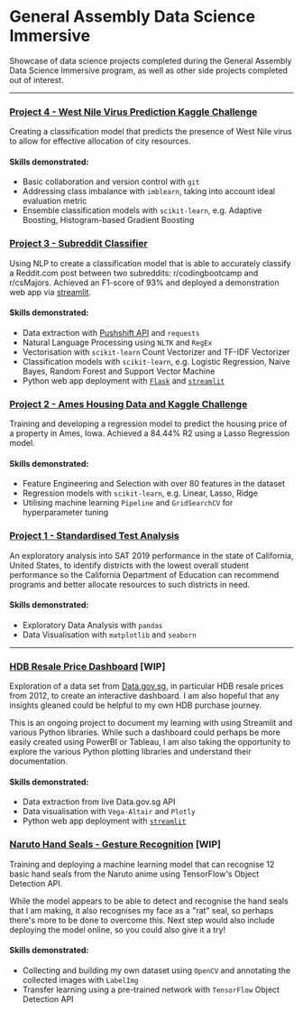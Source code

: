 # General Assembly Data Science Immersive

Showcase of data science projects completed during the General Assembly Data Science Immersive program, as well as other side projects completed out of interest.

---

### [Project 4 - West Nile Virus Prediction Kaggle Challenge](https://github.com/eeshawn11/DSI33-Shawn/tree/main/Project4)

Creating a classification model that predicts the presence of West Nile virus to allow for effective allocation of city resources.

#### Skills demonstrated:

- Basic collaboration and version control with `git`
- Addressing class imbalance with `imblearn`, taking into account ideal evaluation metric
- Ensemble classification models with `scikit-learn`, e.g. Adaptive Boosting, Histogram-based Gradient Boosting

### [Project 3 - Subreddit Classifier](https://github.com/eeshawn11/DSI33-Shawn/tree/main/Project3)

Using NLP to create a classification model that is able to accurately classify a Reddit.com post between two subreddits: r/codingbootcamp and r/csMajors. Achieved an F1-score of 93% and deployed a demonstration web app via [streamlit](https://shawn-nlp-classifier.streamlit.app).

#### Skills demonstrated:

- Data extraction with [Pushshift API](https://github.com/pushshift/api) and `requests`
- Natural Language Processing using `NLTK` and `RegEx`
- Vectorisation with `scikit-learn` Count Vectorizer and TF-IDF Vectorizer
- Classification models with `scikit-learn`, e.g. Logistic Regression, Naive Bayes, Random Forest and Support Vector Machine
- Python web app deployment with [`Flask`](https://github.com/eeshawn11/DSI33-Shawn/blob/main/Project3/app/app.py) and [`streamlit`](https://shawn-nlp-classifier.streamlit.app)

### [Project 2 - Ames Housing Data and Kaggle Challenge](https://github.com/eeshawn11/DSI33-Shawn/tree/main/Project2)

Training and developing a regression model to predict the housing price of a property in Ames, Iowa. Achieved a 84.44% R2 using a Lasso Regression model.

#### Skills demonstrated:

- Feature Engineering and Selection with over 80 features in the dataset
- Regression models with `scikit-learn`, e.g. Linear, Lasso, Ridge
- Utilising machine learning `Pipeline` and `GridSearchCV` for hyperparameter tuning

### [Project 1 - Standardised Test Analysis](https://github.com/eeshawn11/DSI33-Shawn/tree/main/Project1)

An exploratory analysis into SAT 2019 performance in the state of California, United States, to identify districts with the lowest overall student performance so the California Department of Education can recommend programs and better allocate resources to such districts in need.

#### Skills demonstrated:

- Exploratory Data Analysis with `pandas`
- Data Visualisation with `matplotlib` and `seaborn`

---

### [HDB Resale Price Dashboard](https://github.com/eeshawn11/DSI33-Shawn/tree/main/Side_Projects/HDB_Resale_Price) [WIP]

Exploration of a data set from [Data.gov.sg](https://data.gov.sg/), in particular HDB resale prices from 2012, to create an interactive dashboard. I am also hopeful that any insights gleaned could be helpful to my own HDB purchase journey.

This is an ongoing project to document my learning with using Streamlit and various Python libraries. While such a dashboard could perhaps be more easily created using PowerBI or Tableau, I am also taking the opportunity to explore the various Python plotting libraries and understand their documentation.

#### Skills demonstrated:

- Data extraction from live Data.gov.sg API
- Data visualisation with `Vega-Altair` and `Plotly`
- Python web app deployment with [`streamlit`](https://shawn-hdb-resale-viz.streamlit.app/)

### [Naruto Hand Seals - Gesture Recognition](https://github.com/eeshawn11/DSI33-Shawn/tree/main/Side_Projects/Naruto_Gesture_Recognition) [WIP]

Training and deploying a machine learning model that can recognise 12 basic hand seals from the Naruto anime using TensorFlow's Object Detection API.

While the model appears to be able to detect and recognise the hand seals that I am making, it also recognises my face as a "rat" seal, so perhaps there's more to be done to overcome this. Next step would also include deploying the model online, so you could also give it a try!

#### Skills demonstrated:

- Collecting and building my own dataset using `OpenCV` and annotating the collected images with `LabelImg`
- Transfer learning using a pre-trained network with `TensorFlow` Object Detection API
